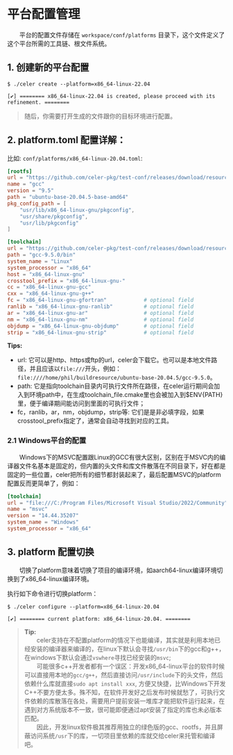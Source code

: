# 平台配置管理

&emsp;&emsp;平台的配置文件存储在 `workspace/conf/platforms` 目录下，这个文件定义了这个平台所需的工具链、根文件系统。

## 1. 创建新的平台配置

```
$ ./celer create --platform=x86_64-linux-22.04

[✔] ======== x86_64-linux-22.04 is created, please proceed with its refinement. ========
```

>随后，你需要打开生成的文件跟你的目标环境进行配置。

## 2. platform.toml 配置详解：

比如: `conf/platforms/x86_64-linux-20.04.toml`:

```toml
[rootfs]
url = "https://github.com/celer-pkg/test-conf/releases/download/resource/ubuntu-base-20.04.5-base-amd64.tar.gz"
name = "gcc"
version = "9.5"
path = "ubuntu-base-20.04.5-base-amd64"
pkg_config_path = [
    "usr/lib/x86_64-linux-gnu/pkgconfig",
    "usr/share/pkgconfig",
    "usr/lib/pkgconfig"
]

[toolchain]
url = "https://github.com/celer-pkg/test-conf/releases/download/resource/gcc-9.5.0.tar.gz"
path = "gcc-9.5.0/bin"
system_name = "Linux"
system_processor = "x86_64"
host = "x86_64-linux-gnu"
crosstool_prefix = "x86_64-linux-gnu-"
cc = "x86_64-linux-gnu-gcc"
cxx = "x86_64-linux-gnu-g++"
fc = "x86_64-linux-gnu-gfortran"            # optional field
ranlib = "x86_64-linux-gnu-ranlib"          # optional field
ar = "x86_64-linux-gnu-ar"                  # optional field
nm = "x86_64-linux-gnu-nm"                  # optional field
objdump = "x86_64-linux-gnu-objdump"        # optional field
strip = "x86_64-linux-gnu-strip"            # optional field
```

**Tips:**

- url: 它可以是http、https或ftp的url，celer会下载它。也可以是本地文件路径，并且应该以`file:///`开头，例如：`file:////home/phil/buildresource/ubuntu-base-20.04.5/gcc-9.5.0`。
- path: 它是指向toolchain目录内可执行文件所在路径，在celer运行期间会加入到环境path中，在生成toolchain_file.cmake里也会被加入到$ENV{PATH}里，便于编译期间能访问到里面的可执行文件；
- fc，ranlib，ar，nm，objdump，strip等: 它们是是非必填字段，如果crosstool_prefix指定了，通常会自动寻找到对应的工具。

### 2.1 Windows平台的配置

&emsp;&emsp;Windows下的MSVC配置跟Linux的GCC有很大区别，区别在于MSVC内的编译器文件名基本是固定的，但内置的头文件和库文件散落在不同目录下，好在都是固定的一些位置，celer把所有的细节都封装起来了，最后配置MSVC的platform配置反而更简单了，例如：

```toml
[toolchain]
url = "file:///C:/Program Files/Microsoft Visual Studio/2022/Community"
name = "msvc"
version = "14.44.35207"
system_name = "Windows"
system_processor = "x86_64"
```

## 3. platform 配置切换

&emsp;&emsp;切换了platform意味着切换了项目的编译环境，如aarch64-linux编译环境切换到了x86_64-linux编译环境。

执行如下命令进行切换platform：

```
$ ./celer configure --platform=x86_64-linux-20.04

[✔] ======== current platform: x86_64-linux-20.04. ========
```

>**Tip:**  
&emsp;&emsp;celer支持在不配置platform的情况下也能编译，其实就是利用本地已经安装的编译器来编译的，在linux下默认会寻找`/usr/bin`下的gcc和g++，在windows下默认会通过`vswhere`寻找已经安装的`msvc`;  
&emsp;&emsp;可能很多c++开发者都有一个误区：开发x86_64-linux平台的软件时候可以直接用本地的`gcc/g++`，然后直接访问`/usr/include`下的头文件，然后依赖什么库就直接`sudo apt install xxx`, 方便又快捷，比Windows下开发C++不要方便太多。殊不知，在软件开发好之后发布时候就愁了，可执行文件依赖的库散落在各处，需要用户提前安装一堆库才能把软件运行起来，在遇到对方系统版本不一致，很可能即便通过apt安装了指定的库也未必版本匹配。  
&emsp;&emsp;因此，开发linux软件极其推荐用独立的绿色版的gcc、rootfs，并且屏蔽访问系统`/usr`下的库，一切项目里依赖的库就交给celer来托管和编译吧。